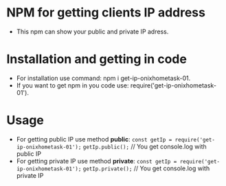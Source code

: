 # NPM for getting clients IP address
- This npm can show your public and private IP adress.
# Installation and getting in code
- For installation use command: npm i get-ip-onixhometask-01.
- If you want to get npm in you code use: require('get-ip-onixhometask-01').
# Usage
- For getting public IP use method **public**:
    `const getIp = require('get-ip-onixhometask-01');`
    `getIp.public();`
    // You get console.log with public IP
- For getting private IP use method **private**:
    `const getIp = require('get-ip-onixhometask-01');`
    `getIp.private();`
    // You get console.log with private IP

